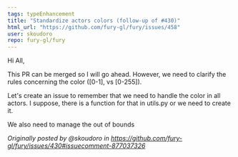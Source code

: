 ```yaml
---
tags: typeEnhancement
title: "Standardize actors colors (follow-up of #430)"
html_url: "https://github.com/fury-gl/fury/issues/458"
user: skoudoro
repo: fury-gl/fury
---
```


Hi All, 

This PR can be merged so I will go ahead. However, we need to clarify the rules concerning the color ([0-1], vs [0-255]).

Let's create an issue to remember that we need to handle the color in all actors. I suppose, there is a function for that in utils.py or we need to create it.

We also need to manage the out of bounds

_Originally posted by @skoudoro in https://github.com/fury-gl/fury/issues/430#issuecomment-877037326_